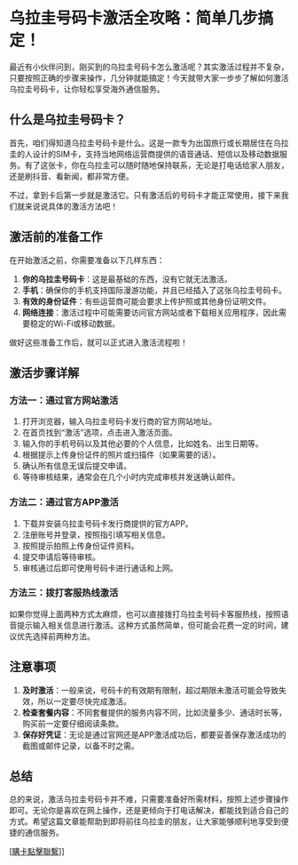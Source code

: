 # 乌拉圭号码卡激活全攻略：简单几步搞定！

最近有小伙伴问到，刚买到的乌拉圭号码卡怎么激活呢？其实激活过程并不复杂，只要按照正确的步骤来操作，几分钟就能搞定！今天就带大家一步步了解如何激活乌拉圭号码卡，让你轻松享受海外通信服务。

## 什么是乌拉圭号码卡？

首先，咱们得知道乌拉圭号码卡是什么。这是一款专为出国旅行或长期居住在乌拉圭的人设计的SIM卡，支持当地网络运营商提供的语音通话、短信以及移动数据服务。有了这张卡，你在乌拉圭可以随时随地保持联系，无论是打电话给家人朋友，还是刷抖音、看新闻，都非常方便。

不过，拿到卡后第一步就是激活它。只有激活后的号码卡才能正常使用，接下来我们就来说说具体的激活方法吧！

## 激活前的准备工作

在开始激活之前，你需要准备以下几样东西：

1. **你的乌拉圭号码卡**：这是最基础的东西，没有它就无法激活。
2. **手机**：确保你的手机支持国际漫游功能，并且已经插入了这张乌拉圭号码卡。
3. **有效的身份证件**：有些运营商可能会要求上传护照或其他身份证明文件。
4. **网络连接**：激活过程中可能需要访问官方网站或者下载相关应用程序，因此需要稳定的Wi-Fi或移动数据。

做好这些准备工作后，就可以正式进入激活流程啦！

## 激活步骤详解

### 方法一：通过官方网站激活

1. 打开浏览器，输入乌拉圭号码卡发行商的官方网站地址。
2. 在首页找到“激活”选项，点击进入激活页面。
3. 输入你的手机号码以及其他必要的个人信息，比如姓名、出生日期等。
4. 根据提示上传身份证件的照片或扫描件（如果需要的话）。
5. 确认所有信息无误后提交申请。
6. 等待审核结果，通常会在几个小时内完成审核并发送确认邮件。

### 方法二：通过官方APP激活

1. 下载并安装乌拉圭号码卡发行商提供的官方APP。
2. 注册账号并登录，按照指引填写相关信息。
3. 按照提示拍照上传身份证件资料。
4. 提交申请后等待审核。
5. 审核通过后即可使用号码卡进行通话和上网。

### 方法三：拨打客服热线激活

如果你觉得上面两种方式太麻烦，也可以直接拨打乌拉圭号码卡客服热线，按照语音提示输入相关信息进行激活。这种方式虽然简单，但可能会花费一定的时间，建议优先选择前两种方法。

## 注意事项

1. **及时激活**：一般来说，号码卡的有效期有限制，超过期限未激活可能会导致失效，所以一定要尽快完成激活。
2. **检查套餐内容**：不同套餐提供的服务内容不同，比如流量多少、通话时长等，购买前一定要仔细阅读条款。
3. **保存好凭证**：无论是通过官网还是APP激活成功后，都要妥善保存激活成功的截图或邮件记录，以备不时之需。

## 总结

总的来说，激活乌拉圭号码卡并不难，只需要准备好所需材料，按照上述步骤操作即可。无论你是喜欢在网上操作，还是更倾向于打电话解决，都能找到适合自己的方式。希望这篇文章能帮助到即将前往乌拉圭的朋友，让大家能够顺利地享受到便捷的通信服务。

[[購卡點擊聯繫](https://t.me/s/SXDXQF)]]